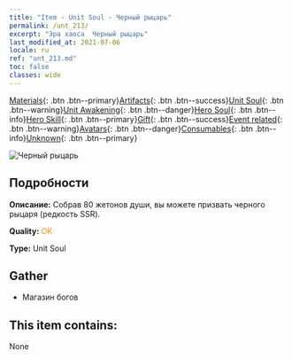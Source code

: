```yaml
---
title: "Item - Unit Soul - Черный рыцарь"
permalink: /unt_213/
excerpt: "Эра хаоса  Черный рыцарь"
last_modified_at: 2021-07-06
locale: ru
ref: "unt_213.md"
toc: false
classes: wide
---
```

 [Materials](/ItemsRU/){: .btn .btn--primary}[Artifacts](/ItemsRU/Artifacts/){: .btn .btn--success}[Unit Soul](/ItemsRU/UnitSoul/){: .btn .btn--warning}[Unit Awakening](/ItemsRU/UnitAwakening/){: .btn .btn--danger}[Hero Soul](/ItemsRU/HeroSoul/){: .btn .btn--info}[Hero Skill](/ItemsRU/HeroSkill/){: .btn .btn--primary}[Gift](/ItemsRU/Gift/){: .btn .btn--success}[Event related](/ItemsRU/Events/){: .btn .btn--warning}[Avatars](/ItemsRU/Avatars/){: .btn .btn--danger}[Consumables](/ItemsRU/Consumables/){: .btn .btn--info}[Unknown](/ItemsRU/Unknown/){: .btn .btn--primary}

 ![Черный рыцарь](/images/u/ti_siwangqishi.jpg)

## Подробности
 **Описание:** Собрав 80 жетонов души, вы можете призвать черного рыцаря (редкость SSR).

 **Quality:** <span style="color: #FF8C00">OK</span>

 **Type:** Unit Soul

## Gather

*    Магазин богов 

## This item contains:

  None

